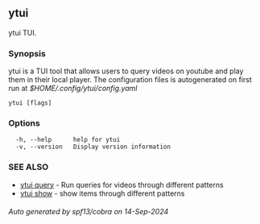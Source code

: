 ## ytui

ytui TUI.

### Synopsis


ytui is a TUI tool that allows users to query videos on youtube and play them in their local player.
The configuration files is autogenerated on first run at *$HOME/.config/ytui/config.yaml*

```
ytui [flags]
```

### Options

```
  -h, --help      help for ytui
  -v, --version   Display version information
```

### SEE ALSO

* [ytui query](ytui_query.md)	 - Run queries for videos through different patterns
* [ytui show](ytui_show.md)	 - show items through different patterns

###### Auto generated by spf13/cobra on 14-Sep-2024
